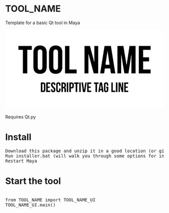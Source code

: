 # TOOL_NAME
Template for a basic Qt tool in Maya

![tool header image](docs/header_image.png)

Requires Qt.py


# Install

<pre>
Download this package and unzip it in a good location (or git clone it directly if you have git installed)
Run installer.bat (will walk you through some options for install)
Restart Maya
</pre>

# Start the tool
<pre>

from TOOL_NAME import TOOL_NAME_UI
TOOL_NAME_UI.main()

</pre>
